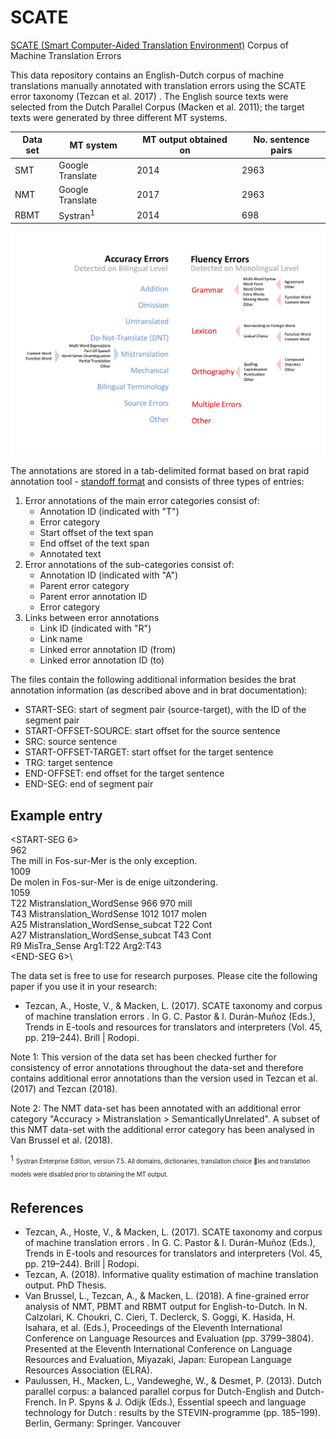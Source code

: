 # SCATE
[SCATE (Smart Computer-Aided Translation Environment)](https://www.arts.kuleuven.be/ling/ccl/projects/scate) Corpus of Machine Translation Errors

This data repository contains an English-Dutch corpus of machine translations manually annotated with translation errors using the SCATE error taxonomy (Tezcan et al. 2017) . The English source texts were selected from the Dutch Parallel Corpus (Macken et al. 2011); the target texts were generated by three different MT systems.  

Data set | MT system | MT output obtained on | No. sentence pairs
--- | --- | --- | ---
SMT | Google Translate | 2014 | 2963
NMT | Google Translate | 2017 | 2963
RBMT | Systran<sup>1</sup> | 2014 | 698

![The SCATE MT error taxonomy](https://github.com/ardate/SCATE/blob/master/images/scate_taxonomy.png)

The annotations are stored in a tab-delimited format based on brat rapid annotation tool - [standoff format](http://brat.nlplab.org/standoff.html) and consists of three types of entries:
1. Error annotations of the main error categories consist of:
   - Annotation ID (indicated with "T")
   - Error category
   - Start offset of the text span
   - End offset of the text span
   - Annotated text
2. Error annotations of the sub-categories consist of:
   - Annotation ID (indicated with "A")
   - Parent error category
   - Parent error annotation ID 
   - Error category
3. Links between error annotations 
   - Link ID (indicated with "R")
   - Link name
   - Linked error annotation ID (from)
   - Linked error annotation ID (to)

The files contain the following additional information besides the brat annotation information (as described above and in brat documentation):
* START-SEG: start of segment pair (source-target), with the ID of the segment pair
* START-OFFSET-SOURCE: start offset for the source sentence
* SRC: source sentence
* START-OFFSET-TARGET: start offset for the target sentence
* TRG: target sentence
* END-OFFSET: end offset for the target sentence
* END-SEG: end of segment pair

## Example entry
<START-SEG 6>\
<START-OFFSET-SOURCE>962\
<SRC>The mill in Fos-sur-Mer is the only exception.\
<START-OFFSET-TARGET>1009\
<TRG>De molen in Fos-sur-Mer is de enige uitzondering.\
<END-OFFSET>1059\
T22	Mistranslation_WordSense 966 970	mill\
T43	Mistranslation_WordSense 1012 1017	molen\
A25	Mistranslation_WordSense_subcat T22 Cont\
A27	Mistranslation_WordSense_subcat T43 Cont\
R9	MisTra_Sense Arg1:T22 Arg2:T43	\
<END-SEG 6>\



The data set is free to use for research purposes. Please cite the following paper if you use it in your research:
* Tezcan, A., Hoste, V., & Macken, L. (2017). SCATE taxonomy and corpus of machine translation errors . In G. C. Pastor & I. Durán-Muñoz (Eds.), Trends in E-tools and resources for translators and interpreters (Vol. 45, pp. 219–244). Brill | Rodopi.

Note 1: This version of the data set has been checked further for consistency of error annotations throughout the data-set and therefore contains additional error annotations than the version used in Tezcan et al. (2017) and Tezcan (2018).

Note 2: The NMT data-set has been annotated with an additional error category "Accuracy > Mistranslation > SemanticallyUnrelated". A subset of this NMT data-set with the additional error category has been analysed in Van Brussel et al. (2018).


<sup>1</sup> <sub><sup>Systran Enterprise Edition, version 7.5. All domains, dictionaries, translation choice les
and translation models were disabled prior to obtaining the MT output.</sup></sub>

## References 
* Tezcan, A., Hoste, V., & Macken, L. (2017). SCATE taxonomy and corpus of machine translation errors . In G. C. Pastor & I. Durán-Muñoz (Eds.), Trends in E-tools and resources for translators and interpreters (Vol. 45, pp. 219–244). Brill | Rodopi.
* Tezcan, A. (2018). Informative quality estimation of machine translation output. PhD Thesis.
* Van Brussel, L., Tezcan, A., & Macken, L. (2018). A fine-grained error analysis of NMT, PBMT and RBMT output for English-to-Dutch. In N. Calzolari, K. Choukri, C. Cieri, T. Declerck, S. Goggi, K. Hasida, H. Isahara, et al. (Eds.), Proceedings of the Eleventh International Conference on Language Resources and Evaluation (pp. 3799–3804). Presented at the Eleventh International Conference on Language Resources and Evaluation, Miyazaki, Japan: European Language Resources Association (ELRA).
* Paulussen, H., Macken, L., Vandeweghe, W., & Desmet, P. (2013). Dutch parallel corpus: a balanced parallel corpus for Dutch-English and Dutch-French. In P. Spyns & J. Odijk (Eds.), Essential speech and language technology for Dutch : results by the STEVIN-programme (pp. 185–199). Berlin, Germany: Springer.
Vancouver